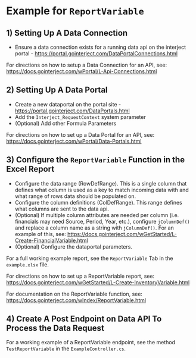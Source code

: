 # Example for `ReportVariable`

## 1) Setting Up A Data Connection

- Ensure a data connection exists for a running data api on the interject portal - https://portal.gointerject.com/DataPortalConnections.html

For directions on how to setup a Data Connection for an API, see: https://docs.gointerject.com/wPortal/L-Api-Connections.html

## 2) Setting Up A Data Portal

- Create a new dataportal on the portal site - https://portal.gointerject.com/DataPortals.html
- Add the `Interject_RequestContext` system parameter
- (Optional) Add other Formula Parameters

For directions on how to set up a Data Portal for an API, see: https://docs.gointerject.com/wPortal/Data-Portals.html

## 3) Configure the `ReportVariable` Function in the Excel Report
- Configure the data range (RowDefRange). This is a single column that defines what column is used as a key to match incoming data with and what range of rows data should be populated on.
- Configure the column definitions (ColDefRange). This range defines what columns are sent to the data api.
- (Optional) If multiple column attributes are needed per column (i.e. financials may need Source, Period, Year, etc.), configure `jColumnDef()` and replace a column name as a string with `jColumnDef()`. For an example of this, see: https://docs.gointerject.com/wGetStarted/L-Create-FinancialVariable.html
- (Optional) Configure the dataportal parameters.

For a full working example report, see the `ReportVariable` Tab in the `example.xlsx` file.

For directions on how to set up a ReportVariable report, see: https://docs.gointerject.com/wGetStarted/L-Create-InventoryVariable.html

For documentation on the ReportVariable function, see: https://docs.gointerject.com/wIndex/ReportVariable.html

## 4) Create A Post Endpoint on Data API To Process the Data Request

For a working example of a ReportVariable endpoint, see the method `TestReportVariable` in the `ExampleController.cs`.
